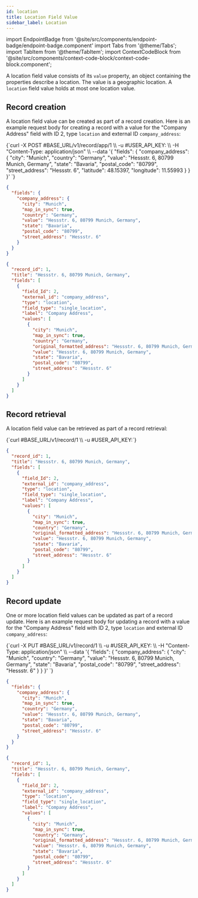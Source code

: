 ```yaml
---
id: location
title: Location Field Value
sidebar_label: Location
---
```


import EndpointBadge from '@site/src/components/endpoint-badge/endpoint-badge.component'
import Tabs from '@theme/Tabs';
import TabItem from '@theme/TabItem';
import ContextCodeBlock from '@site/src/components/context-code-block/context-code-block.component';

A location field value consists of its `value` property, an object containing the properties describe a location. The value is a geographic location. A `location` field value holds at most one location value.

## Record creation

<EndpointBadge method="POST" url="https://api.tapeapp.com/v1/record/app/{app_id}" />

A location field value can be created as part of a record creation. Here is an example request body for creating a record with a value for the "Company Address" field with ID 2, type `location` and external ID `company_address`:

<Tabs defaultValue="curl">

<TabItem value="curl" label="cURL">
<ContextCodeBlock language="shell" title='➡️      Request'>
{`curl -X POST #BASE_URL/v1/record/app/1 \\
  -u #USER_API_KEY: \\
  -H "Content-Type: application/json" \\
  --data '{
    "fields": {
      "company_address": {
        "city": "Munich",
        "country": "Germany",
        "value": "Hessstr. 6, 80799 Munich, Germany",
        "state": "Bavaria",
        "postal_code": "80799",
        "street_address": "Hessstr. 6",
        "latitude": 48.15397,
        "longitude": 11.55993
      }
    }
  }' 
`}
</ContextCodeBlock>
</TabItem>

<TabItem value="json" label="JSON">

```json title="➡️      Request">
{
  "fields": {
    "company_address": {
      "city": "Munich",
      "map_in_sync": true,
      "country": "Germany",
      "value": "Hessstr. 6, 80799 Munich, Germany",
      "state": "Bavaria",
      "postal_code": "80799",
      "street_address": "Hessstr. 6"
    }
  }
}
```

</TabItem>
</Tabs>

```json title="⬅️      Response"
{
  "record_id": 1,
  "title": "Hessstr. 6, 80799 Munich, Germany",
  "fields": [
    {
      "field_Id": 2,
      "external_id": "company_address",
      "type": "location",
      "field_type": "single_location",
      "label": "Company Address",
      "values": [
        {
          "city": "Munich",
          "map_in_sync": true,
          "country": "Germany",
          "original_formatted_address": "Hessstr. 6, 80799 Munich, Germany",
          "value": "Hessstr. 6, 80799 Munich, Germany",
          "state": "Bavaria",
          "postal_code": "80799",
          "street_address": "Hessstr. 6"
        }
      ]
    }
  ]
}
```

## Record retrieval

<EndpointBadge method="GET" url="https://api.tapeapp.com/v1/record/{record_id}" />

A location field value can be retrieved as part of a record retrieval:

<ContextCodeBlock language="shell" title='➡️      Request'>
{`curl #BASE_URL/v1/record/1 \\
  -u #USER_API_KEY:`}
</ContextCodeBlock>

```json title='⬅️      Response'
{
  "record_id": 1,
  "title": "Hessstr. 6, 80799 Munich, Germany",
  "fields": [
    {
      "field_Id": 2,
      "external_id": "company_address",
      "type": "location",
      "field_type": "single_location",
      "label": "Company Address",
      "values": [
        {
          "city": "Munich",
          "map_in_sync": true,
          "country": "Germany",
          "original_formatted_address": "Hessstr. 6, 80799 Munich, Germany",
          "value": "Hessstr. 6, 80799 Munich, Germany",
          "state": "Bavaria",
          "postal_code": "80799",
          "street_address": "Hessstr. 6"
        }
      ]
    }
  ]
}
```

## Record update

<EndpointBadge method="PUT" url="https://api.tapeapp.com/v1/record/{record_id}" />

One or more location field values can be updated as part of a record update. Here is an example request body for updating a record with a value for the "Company Address" field with ID 2, type `location` and external ID `company_address`:

<Tabs defaultValue="curl">

<TabItem value="curl" label="cURL">
<ContextCodeBlock language="shell" title='➡️      Request'>
{`curl -X PUT #BASE_URL/v1/record/1 \\
  -u #USER_API_KEY: \\
  -H "Content-Type: application/json" \\
  --data '{
    "fields": {
      "company_address": {
        "city": "Munich",
        "country": "Germany",
        "value": "Hessstr. 6, 80799 Munich, Germany",
        "state": "Bavaria",
        "postal_code": "80799",
        "street_address": "Hessstr. 6"
      }
    }
  }' 
`}
</ContextCodeBlock>
</TabItem>

<TabItem value="json" label="JSON">

```json title="➡️      Request">
{
  "fields": {
    "company_address": {
      "city": "Munich",
      "map_in_sync": true,
      "country": "Germany",
      "value": "Hessstr. 6, 80799 Munich, Germany",
      "state": "Bavaria",
      "postal_code": "80799",
      "street_address": "Hessstr. 6"
    }
  }
}
```

</TabItem>
</Tabs>

```json title="⬅️      Response"
{
  "record_id": 1,
  "title": "Hessstr. 6, 80799 Munich, Germany",
  "fields": [
    {
      "field_Id": 2,
      "external_id": "company_address",
      "type": "location",
      "field_type": "single_location",
      "label": "Company Address",
      "values": [
        {
          "city": "Munich",
          "map_in_sync": true,
          "country": "Germany",
          "original_formatted_address": "Hessstr. 6, 80799 Munich, Germany",
          "value": "Hessstr. 6, 80799 Munich, Germany",
          "state": "Bavaria",
          "postal_code": "80799",
          "street_address": "Hessstr. 6"
        }
      ]
    }
  ]
}
```
